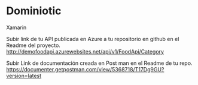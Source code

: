 # Dominiotic
Xamarin

Subir link de tu API publicada en Azure a tu repositorio  en github  en el Readme del proyecto.
http://demofoodapi.azurewebsites.net/api/v1/FoodApi/Category

Subir Link de documentación creada en Post man en el Readme de tu repo.
https://documenter.getpostman.com/view/5368718/T17Dg9GU?version=latest
